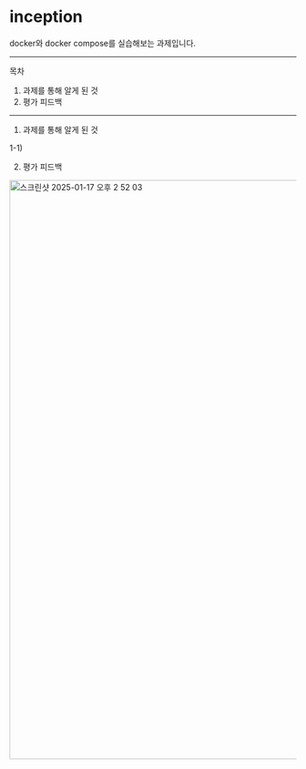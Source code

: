 # inception
docker와 docker compose를 실습해보는 과제입니다.

---
목차
1. 과제를 통해 알게 된 것  
2. 평가 피드백
---

1. 과제를 통해 알게 된 것

1-1)


2. 평가 피드백
<img width="1017" alt="스크린샷 2025-01-17 오후 2 52 03" src="https://github.com/user-attachments/assets/4459fc81-fc87-4413-95ad-e44718081465" />
